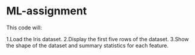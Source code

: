 # ML-assignment
This code will:

1.Load the Iris dataset.
2.Display the first five rows of the dataset.
3.Show the shape of the dataset and summary statistics for each feature.
